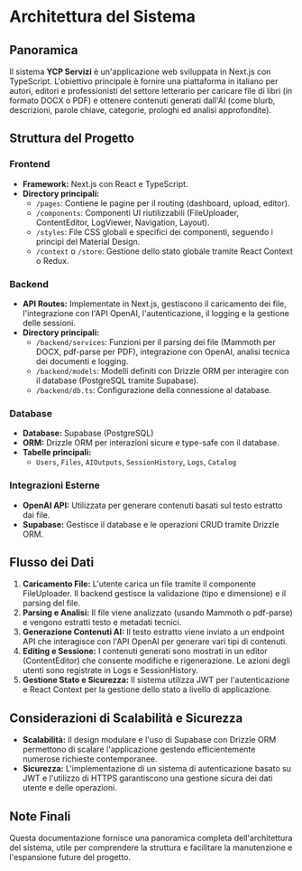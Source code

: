 # Architettura del Sistema

## Panoramica

Il sistema **YCP Servizi** è un'applicazione web sviluppata in Next.js con TypeScript. L'obiettivo principale è fornire una piattaforma in italiano per autori, editori e professionisti del settore letterario per caricare file di libri (in formato DOCX o PDF) e ottenere contenuti generati dall'AI (come blurb, descrizioni, parole chiave, categorie, prologhi ed analisi approfondite).

## Struttura del Progetto

### Frontend
- **Framework:** Next.js con React e TypeScript.
- **Directory principali:**
  - `/pages`: Contiene le pagine per il routing (dashboard, upload, editor).
  - `/components`: Componenti UI riutilizzabili (FileUploader, ContentEditor, LogViewer, Navigation, Layout).
  - `/styles`: File CSS globali e specifici dei componenti, seguendo i principi del Material Design.
  - `/context` o `/store`: Gestione dello stato globale tramite React Context o Redux.
  
### Backend
- **API Routes:** Implementate in Next.js, gestiscono il caricamento dei file, l'integrazione con l'API OpenAI, l'autenticazione, il logging e la gestione delle sessioni.
- **Directory principali:**
  - `/backend/services`: Funzioni per il parsing dei file (Mammoth per DOCX, pdf-parse per PDF), integrazione con OpenAI, analisi tecnica dei documenti e logging.
  - `/backend/models`: Modelli definiti con Drizzle ORM per interagire con il database (PostgreSQL tramite Supabase).
  - `/backend/db.ts`: Configurazione della connessione al database.
  
### Database
- **Database:** Supabase (PostgreSQL)
- **ORM:** Drizzle ORM per interazioni sicure e type-safe con il database.
- **Tabelle principali:**
  - `Users`, `Files`, `AIOutputs`, `SessionHistory`, `Logs`, `Catalog`
  
### Integrazioni Esterne
- **OpenAI API:** Utilizzata per generare contenuti basati sul testo estratto dai file.
- **Supabase:** Gestisce il database e le operazioni CRUD tramite Drizzle ORM.

## Flusso dei Dati

1. **Caricamento File:** L'utente carica un file tramite il componente FileUploader. Il backend gestisce la validazione (tipo e dimensione) e il parsing del file.
2. **Parsing e Analisi:** Il file viene analizzato (usando Mammoth o pdf-parse) e vengono estratti testo e metadati tecnici.
3. **Generazione Contenuti AI:** Il testo estratto viene inviato a un endpoint API che interagisce con l'API OpenAI per generare vari tipi di contenuti.
4. **Editing e Sessione:** I contenuti generati sono mostrati in un editor (ContentEditor) che consente modifiche e rigenerazione. Le azioni degli utenti sono registrate in Logs e SessionHistory.
5. **Gestione Stato e Sicurezza:** Il sistema utilizza JWT per l'autenticazione e React Context per la gestione dello stato a livello di applicazione.

## Considerazioni di Scalabilità e Sicurezza

- **Scalabilità:** Il design modulare e l'uso di Supabase con Drizzle ORM permettono di scalare l'applicazione gestendo efficientemente numerose richieste contemporanee.
- **Sicurezza:** L'implementazione di un sistema di autenticazione basato su JWT e l'utilizzo di HTTPS garantiscono una gestione sicura dei dati utente e delle operazioni.

## Note Finali

Questa documentazione fornisce una panoramica completa dell'architettura del sistema, utile per comprendere la struttura e facilitare la manutenzione e l'espansione future del progetto.
